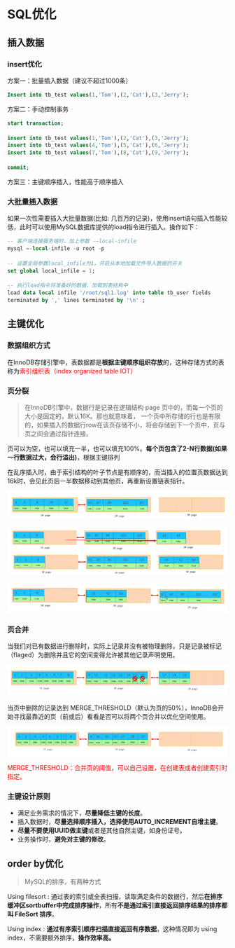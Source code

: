 # SQL优化

## 插入数据

### insert优化

方案一：批量插入数据（建议不超过1000条）

```sql
Insert into tb_test values(1,'Tom'),(2,'Cat'),(3,'Jerry'); 
```

方案二：手动控制事务

```sql
start transaction;

insert into tb_test values(1,'Tom'),(2,'Cat'),(3,'Jerry');
insert into tb_test values(4,'Tom'),(5,'Cat'),(6,'Jerry');
insert into tb_test values(7,'Tom'),(8,'Cat'),(9,'Jerry');

commit;
```

方案三：主键顺序插入，性能高于顺序插入

### 大批量插入数据

如果一次性需要插入大批量数据(比如: 几百万的记录)，使用insert语句插入性能较低，此时可以使用MySQL数据库提供的load指令进行插入。操作如下：

```sql
-- 客户端连接服务端时，加上参数 -–local-infile
mysql –-local-infile -u root -p

-- 设置全局参数local_infile为1，开启从本地加载文件导入数据的开关
set global local_infile = 1;

-- 执行load指令将准备好的数据，加载到表结构中
load data local infile '/root/sql1.log' into table tb_user fields
terminated by ',' lines terminated by '\n' ;
```

## 主键优化

###  数据组织方式

在InnoDB存储引擎中，表数据都是**根据主键顺序组织存放**的，这种存储方式的表称为<font color='red'>索引组织表（index organized table IOT）</font>

###  页分裂

> 在InnoDB引擎中，数据行是记录在逻辑结构 page 页中的，而每一个页的大小是固定的，默认16K。那也就意味着， 一个页中所存储的行也是有限的，如果插入的数据行row在该页存储不小，将会存储到下一个页中，页与页之间会通过指针连接。

页可以为空，也可以填充一半，也可以填充100%。**每个页包含了2-N行数据(如果一行数据过大，会行溢出)**，根据主键排列

 在乱序插入时，由于索引结构的叶子节点是有顺序的，而当插入的位置页数据达到16k时，会见此页后一半数据移动到其他页，再重新设置链表指针。

![image-20240424221955030](03_SQL%E4%BC%98%E5%8C%96.assets/image-20240424221955030.png)

![image-20240424222002414](03_SQL%E4%BC%98%E5%8C%96.assets/image-20240424222002414.png)

![image-20240424222039253](03_SQL%E4%BC%98%E5%8C%96.assets/image-20240424222039253.png)

### 页合并

当我们对已有数据进行删除时，实际上记录并没有被物理删除，只是记录被标记（flaged）为删除并且它的空间变得允许被其他记录声明使用。

![image-20240424222149991](03_SQL%E4%BC%98%E5%8C%96.assets/image-20240424222149991.png)

当页中删除的记录达到 MERGE_THRESHOLD（默认为页的50%），InnoDB会开始寻找最靠近的页（前或后）看看是否可以将两个页合并以优化空间使用。

![image-20240424222209992](03_SQL%E4%BC%98%E5%8C%96.assets/image-20240424222209992.png)

<font color='red'>MERGE_THRESHOLD：合并页的阈值，可以自己设置，在创建表或者创建索引时指定。</font>

### 主键设计原则

- 满足业务需求的情况下，**尽量降低主键的长度**。
- 插入数据时，**尽量选择顺序插入，选择使用AUTO_INCREMENT自增主键**。
- **尽量不要使用UUID做主键**或者是其他自然主键，如身份证号。
- 业务操作时，**避免对主键的修改**。

## order by优化

> MySQL的排序，有两种方式

Using filesort : 通过表的索引或全表扫描，读取满足条件的数据行，然后**在排序缓冲区sortbuffer中完成排序操作**，所有**不是通过索引直接返回排序结果的排序都叫 FileSort 排序**。

Using index : **通过有序索引顺序扫描直接返回有序数据**，这种情况即为 using index，不需要额外排序，**操作效率高。**





